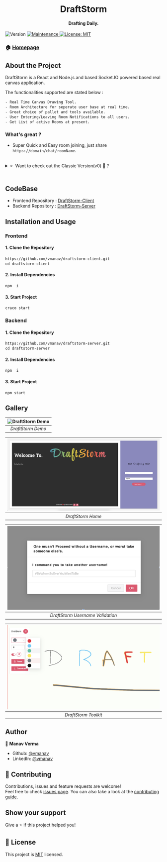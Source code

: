 <h1 align="center">DraftStorm</h1>
<h4 align="center">Drafting Daily.</h4>

<p>
  <img alt="Version" src="https://img.shields.io/badge/version-0.1.0-blue.svg?cacheSeconds=2592000" />
  <a href="https://github.com/vmanav/draftstorm-client/graphs/commit-activity" target="_blank">
    <img alt="Maintenance" src="https://img.shields.io/badge/Maintained%3F-yes-green.svg" />
  </a>
  <a href="https://github.com/vmanav/draftstorm-client/blob/master/LICENSE" target="_blank">
    <img alt="License: MIT" src="https://img.shields.io/github/license/vmanav/draftstorm-client" />
  </a>
</p>

### 🏠 [Homepage](https://github.com/vmanav/draftstorm-client#readme)

## About the Project

DraftStorm is a React and Node.js and based Socket.IO powered based real canvas application.
<br/>

The functionalities supported are stated below :

```
- Real Time Canvas Drawing Tool.
- Room Architecture for seperate user base at real time.
- Great choice of pallet and tools available.
- User Entering/Leaving Room Notifications to all users.
- Get List of active Rooms at present.
```

### What's great ?

- Super Quick and Easy room joining, just share `https://domain/chat/roomName`.

<br>
<details>
  <summary>⭐️  &nbsp;Want to check out the Classic Version(v0) 🎨  ? </summary>
  <a href="https://github.com/vmanav/The-Marauders-Canvas">
  Visit Here : The Marauder's Canvas
  </a>
</details>
<br>

## CodeBase

- Frontend Repository : [DraftStorm-Client](#)
  <br/>
- Backend Repository : [DraftStorm-Server](https://github.com/vmanav/draftstorm-server)

## Installation and Usage

### Frontend

#### 1. Clone the Repository

    https://github.com/vmanav/draftstorm-client.git
    cd draftstorm-client

#### 2. Install Dependencies

    npm  i

#### 3. Start Project

    craco start

### Backend

#### 1. Clone the Repository

    https://github.com/vmanav/draftstorm-server.git
    cd draftstorm-server

#### 2. Install Dependencies

    npm  i

#### 3. Start Project

    npm start

## Gallery

| ![DraftStorm Demo](/public/Demo.gif) |
| :----------------------------------: |
|          _DraftStorm Demo_           |

| ![DraftStorm Home](/public/home.png) |
| :----------------------------------: |
|          _DraftStorm Home_           |

| ![DraftStorm Username Validation](/public/validation.png) |
| :-------------------------------------------------------: |
|             _DraftStorm Username Validation_              |

| ![DraftStorm Toolkit](/public/toolkit.png) |
| :----------------------------------------: |
|            _DraftStorm Toolkit_            |

## Author

👤 **Manav Verma**

- Github: [@vmanav](https://github.com/vmanav)
- LinkedIn: [@vmanav](https://linkedin.com/in/vmanav)

## 🤝 Contributing

Contributions, issues and feature requests are welcome!<br />Feel free to check [issues page](https://github.com/vmanav/draftstorm-client/issues). You can also take a look at the [contributing guide](https://github.com/vmanav/draftstorm-client/blob/master/CONTRIBUTING.md).

## Show your support

Give a ⭐️ if this project helped you!

## 📝 License

This project is [MIT](https://github.com/vmanav/draftstorm-client/blob/master/LICENSE) licensed.
